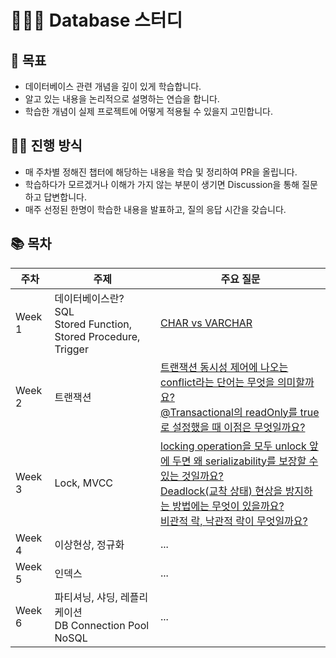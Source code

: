 # 🧑🏻‍💻 Database 스터디

## 🎯 목표
- 데이터베이스 관련 개념을 깊이 있게 학습합니다.
- 알고 있는 내용을 논리적으로 설명하는 연습을 합니다.
- 학습한 개념이 실제 프로젝트에 어떻게 적용될 수 있을지 고민합니다.

## 🏄🏻 진행 방식
- 매 주차별 정해진 챕터에 해당하는 내용을 학습 및 정리하여 PR을 올립니다.
- 학습하다가 모르겠거나 이해가 가지 않는 부분이 생기면 Discussion을 통해 질문하고 답변합니다.
- 매주 선정된 한명이 학습한 내용을 발표하고, 질의 응답 시간을 갖습니다.

## 📚 목차
|주차|주제|주요 질문|
|---|---|---|
|Week 1|데이터베이스란?<br>SQL<br>Stored Function, Stored Procedure, Trigger|[CHAR vs VARCHAR](https://github.com/Hanjaemo/DB-Study/discussions/8)|
|Week 2|트랜잭션|[트랜잭션 동시성 제어에 나오는 conflict라는 단어는 무엇을 의미할까요?](https://github.com/Hanjaemo/DB-Study/discussions/14)<br>[@Transactional의 readOnly를 true로 설정했을 때 이점은 무엇일까요?](https://github.com/Hanjaemo/DB-Study/discussions/15)|
|Week 3|Lock, MVCC|[locking operation을 모두 unlock 앞에 두면 왜 serializability를 보장할 수 있는 것일까요?](https://github.com/Hanjaemo/DB-Study/discussions/19)<br>[Deadlock(교착 상태) 현상을 방지하는 방법에는 무엇이 있을까요?](https://github.com/Hanjaemo/DB-Study/discussions/20)<br>[비관적 락, 낙관적 락이 무엇일까요?](https://github.com/Hanjaemo/DB-Study/discussions/21)|
|Week 4|이상현상, 정규화|...|
|Week 5|인덱스|...|
|Week 6|파티셔닝, 샤딩, 레플리케이션<br>DB Connection Pool<br>NoSQL|...|
